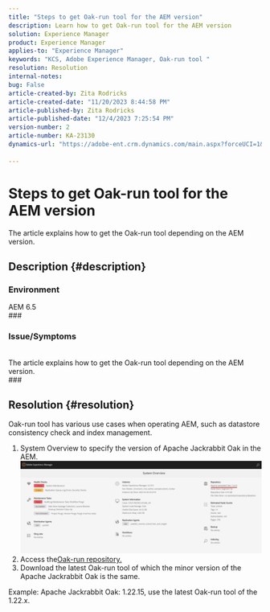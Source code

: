 ```yaml
---
title: "Steps to get Oak-run tool for the AEM version"
description: Learn how to get Oak-run tool for the AEM version
solution: Experience Manager
product: Experience Manager
applies-to: "Experience Manager"
keywords: "KCS, Adobe Experience Manager, Oak-run tool "
resolution: Resolution
internal-notes: 
bug: False
article-created-by: Zita Rodricks
article-created-date: "11/20/2023 8:44:58 PM"
article-published-by: Zita Rodricks
article-published-date: "12/4/2023 7:25:54 PM"
version-number: 2
article-number: KA-23130
dynamics-url: "https://adobe-ent.crm.dynamics.com/main.aspx?forceUCI=1&pagetype=entityrecord&etn=knowledgearticle&id=afcab8a5-e587-ee11-8179-6045bd006b3d"

---
```

# Steps to get Oak-run tool for the AEM version


The article explains how to get the Oak-run tool depending on the AEM version.

## Description {#description}


### Environment

AEM 6.5
<br>###<br>
### Issue/Symptoms
<br>The article explains how to get the Oak-run tool depending on the AEM version.<br>###

## Resolution {#resolution}


Oak-run tool has various use cases when operating AEM, such as datastore consistency check and index management.

1. System Overview to specify the version of Apache Jackrabbit Oak in the AEM.
    ![](assets/9c19e0e0-dc7d-ee11-8179-6045bd006a22.png)
2. Access the[Oak-run repository.](https://repo1.maven.org/maven2/org/apache/jackrabbit/oak-run/)
3. Download the latest Oak-run tool of which the minor version of the Apache Jackrabbit Oak is the same.


Example: Apache Jackrabbit Oak: 1.22.15, use the latest Oak-run tool of the 1.22.x.
